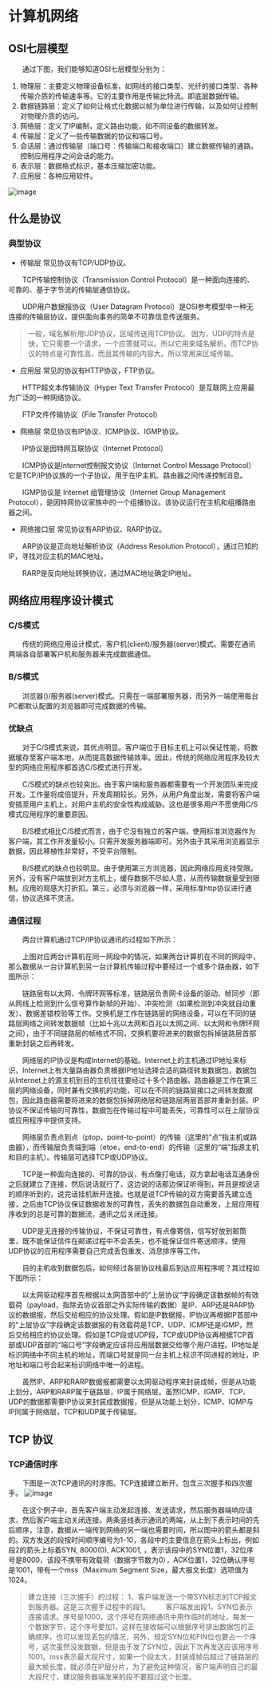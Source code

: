 # 计算机网络

## OSI七层模型

&emsp;&emsp;通过下图，我们能够知道OSI七层模型分别为：

1. 物理层：主要定义物理设备标准，如网线的接口类型、光纤的接口类型、各种传输介质的传输速率等。它的主要作用是传输比特流。即底层数据传输。
2. 数据链路层：定义了如何让格式化数据以帧为单位进行传输，以及如何让控制对物理介质的访问。
3. 网络层：定义了IP编制，定义路由功能，如不同设备的数据转发。
4. 传输层：定义了一些传输数据的协议和端口号。
5. 会话层：通过传输层（端口号：传输端口和接收端口）建立数据传输的通路。控制应用程序之间会话的能力。
6. 表示层：数据格式标识，基本压缩加密功能。
7. 应用层：各种应用软件。


![image](https://user-images.githubusercontent.com/81791654/166210520-656d1b1a-98dc-42ca-8b04-17c19da7bfc7.png)

## 什么是协议

### 典型协议

* 传输层 常见协议有TCP/UDP协议。

&emsp;&emsp;TCP传输控制协议（Transmission Control Protocol）是一种面向连接的、可靠的、基于字节流的传输层通信协议。

&emsp;&emsp;UDP用户数据报协议（User Datagram Protocol）是OSI参考模型中一种无连接的传输层协议，提供面向事务的简单不可靠信息传送服务。

>一般，域名解析用UDP协议，区域传送用TCP协议。
>因为，UDP的特点是快，它只需要一个请求，一个应答就可以。所以它用来域名解析。而TCP协议的特点是可靠性高，而且其传输的内容大。所以常用来区域传输。


* 应用层 常见的协议有HTTP协议，FTP协议。

&emsp;&emsp;HTTP超文本传输协议（Hyper Text Transfer Protocol）是互联网上应用最为广泛的一种网络协议。

&emsp;&emsp;FTP文件传输协议（File Transfer Protocol）

* 网络层 常见协议有IP协议、ICMP协议、IGMP协议。

&emsp;&emsp;IP协议是因特网互联协议（Internet Protocol）

&emsp;&emsp;ICMP协议是Internet控制报文协议（Internet Control Message Protocol）它是TCP/IP协议族的一个子协议，用于在IP主机、路由器之间传递控制消息。

&emsp;&emsp;IGMP协议是 Internet 组管理协议（Internet Group Management Protocol），是因特网协议家族中的一个组播协议。该协议运行在主机和组播路由器之间。

* 网络接口层 常见协议有ARP协议、RARP协议。

&emsp;&emsp;ARP协议是正向地址解析协议（Address Resolution Protocol），通过已知的IP，寻找对应主机的MAC地址。

&emsp;&emsp;RARP是反向地址转换协议，通过MAC地址确定IP地址。




## 网络应用程序设计模式

### C/S模式

&emsp;&emsp;传统的网络应用设计模式，客户机(client)/服务器(server)模式。需要在通讯两端各自部署客户机和服务器来完成数据通信。

### B/S模式

&emsp;&emsp;浏览器()/服务器(server)模式。只需在一端部署服务器，而另外一端使用每台PC都默认配置的浏览器即可完成数据的传输。

### 优缺点

&emsp;&emsp;对于C/S模式来说，其优点明显。客户端位于目标主机上可以保证性能，将数据缓存至客户端本地，从而提高数据传输效率。因此，传统的网络应用程序及较大型的网络应用程序都首选C/S模式进行开发。

&emsp;&emsp;C/S模式的缺点也较突出。由于客户端和服务器都需要有一个开发团队来完成开发。工作量将成倍提升，开发周期较长。另外，从用户角度出发，需要将客户端安插至用户主机上，对用户主机的安全性构成威胁。这也是很多用户不愿使用C/S模式应用程序的重要原因。

&emsp;&emsp;B/S模式相比C/S模式而言，由于它没有独立的客户端，使用标准浏览器作为客户端，其工作开发量较小。只需开发服务器端即可。另外由于其采用浏览器显示数据，因此移植性非常好，不受平台限制。

&emsp;&emsp;B/S模式的缺点也较明显。由于使用第三方浏览器，因此网络应用支持受限。另外，没有客户端放到对方主机上，缓存数据不尽如人意，从而传输数据量受到限制。应用的观感大打折扣。第三，必须与浏览器一样，采用标准http协议进行通信，协议选择不灵活。

### 通信过程

&emsp;&emsp;两台计算机通过TCP/IP协议通讯的过程如下所示：


&emsp;&emsp;上图对应两台计算机在同一网段中的情况，如果两台计算机在不同的网段中，那么数据从一台计算机到另一台计算机传输过程中要经过一个或多个路由器，如下图所示：


&emsp;&emsp;链路层有以太网、令牌环网等标准，链路层负责网卡设备的驱动、帧同步（即从网线上检测到什么信号算作新帧的开始）、冲突检测（如果检测到冲突就自动重发）、数据差错校验等工作。交换机是工作在链路层的网络设备，可以在不同的链路层网络之间转发数据帧（比如十兆以太网和百兆以太网之间、以太网和令牌环网之间），由于不同链路层的帧格式不同，交换机要将进来的数据包拆掉链路层首部重新封装之后再转发。

&emsp;&emsp;网络层的IP协议是构成Internet的基础。Internet上的主机通过IP地址来标识，Internet上有大量路由器负责根据IP地址选择合适的路径转发数据包，数据包从Internet上的源主机到目的主机往往要经过十多个路由器。路由器是工作在第三层的网络设备，同时兼有交换机的功能，可以在不同的链路层接口之间转发数据包，因此路由器需要将进来的数据包拆掉网络层和链路层两层首部并重新封装。IP协议不保证传输的可靠性，数据包在传输过程中可能丢失，可靠性可以在上层协议或应用程序中提供支持。

&emsp;&emsp;网络层负责点到点（ptop，point-to-point）的传输（这里的“点”指主机或路由器），而传输层负责端到端（etoe，end-to-end）的传输（这里的“端”指源主机和目的主机）。传输层可选择TCP或UDP协议。

&emsp;&emsp;TCP是一种面向连接的、可靠的协议，有点像打电话，双方拿起电话互通身份之后就建立了连接，然后说话就行了，这边说的话那边保证听得到，并且是按说话的顺序听到的，说完话挂机断开连接。也就是说TCP传输的双方需要首先建立连接，之后由TCP协议保证数据收发的可靠性，丢失的数据包自动重发，上层应用程序收到的总是可靠的数据流，通讯之后关闭连接。

&emsp;&emsp;UDP是无连接的传输协议，不保证可靠性，有点像寄信，信写好放到邮筒里，既不能保证信件在邮递过程中不会丢失，也不能保证信件寄送顺序。使用UDP协议的应用程序需要自己完成丢包重发、消息排序等工作。

&emsp;&emsp;目的主机收到数据包后，如何经过各层协议栈最后到达应用程序呢？其过程如下图所示：


&emsp;&emsp;以太网驱动程序首先根据以太网首部中的“上层协议”字段确定该数据帧的有效载荷（payload，指除去协议首部之外实际传输的数据）是IP、ARP还是RARP协议的数据报，然后交给相应的协议处理。假如是IP数据报，IP协议再根据IP首部中的“上层协议”字段确定该数据报的有效载荷是TCP、UDP、ICMP还是IGMP，然后交给相应的协议处理。假如是TCP段或UDP段，TCP或UDP协议再根据TCP首部或UDP首部的“端口号”字段确定应该将应用层数据交给哪个用户进程。IP地址是标识网络中不同主机的地址，而端口号就是同一台主机上标识不同进程的地址，IP地址和端口号合起来标识网络中唯一的进程。

&emsp;&emsp;虽然IP、ARP和RARP数据报都需要以太网驱动程序来封装成帧，但是从功能上划分，ARP和RARP属于链路层，IP属于网络层。虽然ICMP、IGMP、TCP、UDP的数据都需要IP协议来封装成数据报，但是从功能上划分，ICMP、IGMP与IP同属于网络层，TCP和UDP属于传输层。

## TCP 协议

### TCP通信时序

&emsp;&emsp;下图是一次TCP通讯的时序图。TCP连接建立断开。包含三次握手和四次握手。
![image](https://user-images.githubusercontent.com/81791654/166210698-7c57d807-ca63-4189-b488-e293796dbd12.png)

&emsp;&emsp;在这个例子中，首先客户端主动发起连接、发送请求，然后服务器端响应请求，然后客户端主动关闭连接。两条竖线表示通讯的两端，从上到下表示时间的先后顺序，注意，数据从一端传到网络的另一端也需要时间，所以图中的箭头都是斜的。双方发送的段按时间顺序编号为1-10，各段中的主要信息在箭头上标出，例如段2的箭头上标着SYN, 8000(0), ACK1001, ，表示该段中的SYN位置1，32位序号是8000，该段不携带有效载荷（数据字节数为0），ACK位置1，32位确认序号是1001，带有一个mss（Maximum Segment Size，最大报文长度）选项值为1024。

>建立连接（三次握手）的过程：
>1、客户端发送一个带SYN标志的TCP报文到服务器。这是三次握手过程中的段1。
&emsp;&emsp;客户端发出段1，SYN位表示连接请求。序号是1000，这个序号在网络通讯中用作临时的地址，每发一个数据字节，这个序号要加1，这样在接收端可以根据序号排出数据包的正确顺序，也可以发现丢包的情况，另外，规定SYN位和FIN位也要占一个序号，这次虽然没发数据，但是由于发了SYN位，因此下次再发送应该用序号1001。mss表示最大段尺寸，如果一个段太大，封装成帧后超过了链路层的最大帧长度，就必须在IP层分片，为了避免这种情况，客户端声明自己的最大段尺寸，建议服务器端发来的段不要超过这个长度。


